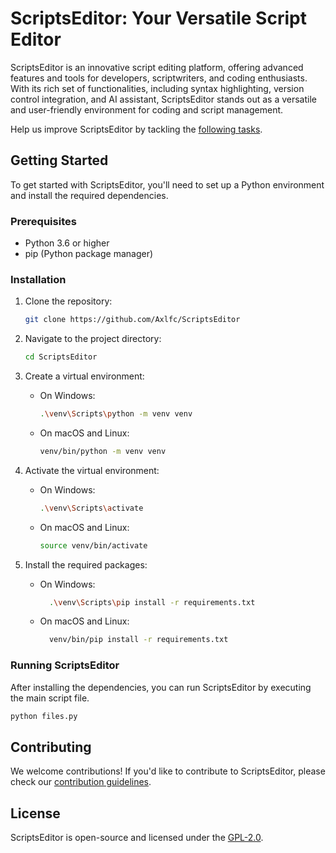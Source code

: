 # ScriptsEditor: Your Versatile Script Editor

ScriptsEditor is an innovative script editing platform, offering advanced features and tools for developers, scriptwriters, and coding enthusiasts. With its rich set of functionalities, including syntax highlighting, version control integration, and AI assistant, ScriptsEditor stands out as a versatile and user-friendly environment for coding and script management.


Help us improve ScriptsEditor by tackling the [following tasks](https://github.com/Axlfc/ScriptsEditor/issues).


## Getting Started

To get started with ScriptsEditor, you'll need to set up a Python environment and install the required dependencies.

### Prerequisites

- Python 3.6 or higher
- pip (Python package manager)

### Installation

1. Clone the repository:
   ```bash
   git clone https://github.com/Axlfc/ScriptsEditor
   ```

2. Navigate to the project directory:
   ```bash
   cd ScriptsEditor
   ```

3. Create a virtual environment:
   - On Windows:
     ```bash
     .\venv\Scripts\python -m venv venv
     ```

   - On macOS and Linux:
     ```bash
     venv/bin/python -m venv venv
     ```

4. Activate the virtual environment:

   - On Windows:
     ```bash
     .\venv\Scripts\activate
     ```

   - On macOS and Linux:
     ```bash
     source venv/bin/activate
     ```

5. Install the required packages:
   - On Windows:
       ```bash
         .\venv\Scripts\pip install -r requirements.txt
       ```

   - On macOS and Linux:
     ```bash
       venv/bin/pip install -r requirements.txt
     ```

### Running ScriptsEditor

After installing the dependencies, you can run ScriptsEditor by executing the main script file.

```bash
python files.py
```


## Contributing

We welcome contributions! If you'd like to contribute to ScriptsEditor, please check our [contribution guidelines](CONTRIBUTING.md).

## License

ScriptsEditor is open-source and licensed under the [GPL-2.0](LICENSE).



